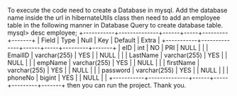To execute the code need to create a Database in mysql.
Add the database name inside the url in hibernateUtils class
then need to add an employee table in the following manner in Database
Query to create database table.
mysql> desc employee;
+-----------+--------------+------+-----+---------+-------+
| Field     | Type         | Null | Key | Default | Extra |
+-----------+--------------+------+-----+---------+-------+
| eID       | int          | NO   | PRI | NULL    |       |
| EmailID   | varchar(255) | YES  |     | NULL    |       |
| LastName  | varchar(255) | YES  |     | NULL    |       |
| empName   | varchar(255) | YES  |     | NULL    |       |
| firstName | varchar(255) | YES  |     | NULL    |       |
| password  | varchar(255) | YES  |     | NULL    |       |
| phoneNo   | bigint       | YES  |     | NULL    |       |
+-----------+--------------+------+-----+---------+-------+
then you can run the project.
Thank you.
